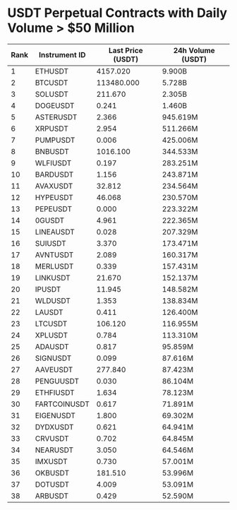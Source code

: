 # USDT Perpetual Contracts with Daily Volume > $50 Million

| Rank | Instrument ID | Last Price (USDT) | 24h Volume (USDT) |
|------|---------------|-------------------|-------------------|
| 1 | ETHUSDT | 4157.020 | 9.900B |
| 2 | BTCUSDT | 113480.000 | 5.728B |
| 3 | SOLUSDT | 211.670 | 2.305B |
| 4 | DOGEUSDT | 0.241 | 1.460B |
| 5 | ASTERUSDT | 2.366 | 945.619M |
| 6 | XRPUSDT | 2.954 | 511.266M |
| 7 | PUMPUSDT | 0.006 | 425.006M |
| 8 | BNBUSDT | 1016.100 | 344.533M |
| 9 | WLFIUSDT | 0.197 | 283.251M |
| 10 | BARDUSDT | 1.156 | 243.871M |
| 11 | AVAXUSDT | 32.812 | 234.564M |
| 12 | HYPEUSDT | 46.068 | 230.570M |
| 13 | PEPEUSDT | 0.000 | 223.322M |
| 14 | 0GUSDT | 4.961 | 222.365M |
| 15 | LINEAUSDT | 0.028 | 207.329M |
| 16 | SUIUSDT | 3.370 | 173.471M |
| 17 | AVNTUSDT | 2.089 | 160.317M |
| 18 | MERLUSDT | 0.339 | 157.431M |
| 19 | LINKUSDT | 21.670 | 152.137M |
| 20 | IPUSDT | 11.945 | 148.582M |
| 21 | WLDUSDT | 1.353 | 138.834M |
| 22 | LAUSDT | 0.411 | 126.400M |
| 23 | LTCUSDT | 106.120 | 116.955M |
| 24 | XPLUSDT | 0.784 | 113.310M |
| 25 | ADAUSDT | 0.817 | 95.859M |
| 26 | SIGNUSDT | 0.099 | 87.616M |
| 27 | AAVEUSDT | 277.840 | 87.423M |
| 28 | PENGUUSDT | 0.030 | 86.104M |
| 29 | ETHFIUSDT | 1.634 | 78.123M |
| 30 | FARTCOINUSDT | 0.617 | 71.891M |
| 31 | EIGENUSDT | 1.800 | 69.302M |
| 32 | DYDXUSDT | 0.621 | 64.941M |
| 33 | CRVUSDT | 0.702 | 64.845M |
| 34 | NEARUSDT | 3.050 | 64.546M |
| 35 | IMXUSDT | 0.730 | 57.001M |
| 36 | OKBUSDT | 181.510 | 53.996M |
| 37 | DOTUSDT | 4.009 | 53.091M |
| 38 | ARBUSDT | 0.429 | 52.590M |
